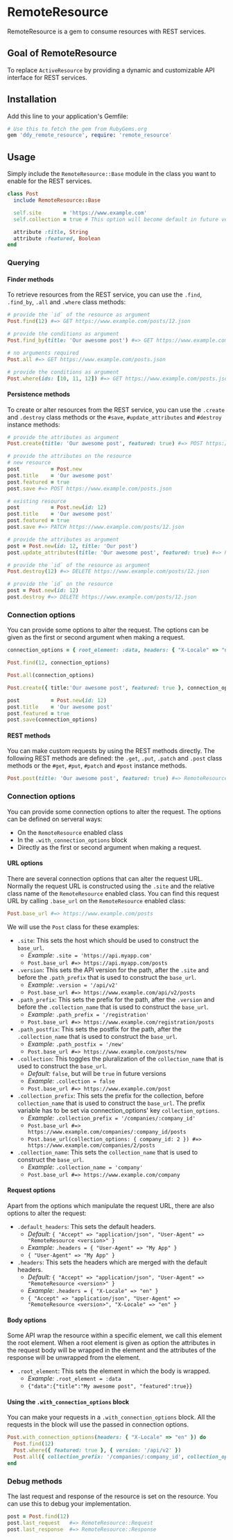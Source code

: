 # RemoteResource

RemoteResource is a gem to consume resources with REST services.

## Goal of RemoteResource

To replace `ActiveResource` by providing a dynamic and customizable API interface for REST services.

## Installation

Add this line to your application's Gemfile:

```ruby
# Use this to fetch the gem from RubyGems.org
gem 'ddy_remote_resource', require: 'remote_resource'
```

## Usage

Simply include the `RemoteResource::Base` module in the class you want to enable for the REST services.

```ruby
class Post
  include RemoteResource::Base

  self.site       = 'https://www.example.com'
  self.collection = true # This option will become default in future versions

  attribute :title, String
  attribute :featured, Boolean
end
```

### Querying

#### Finder methods

To retrieve resources from the REST service, you can use the `.find`, `.find_by`, `.all` and `.where` class methods:

```ruby
# provide the `id` of the resource as argument
Post.find(12) #=> GET https://www.example.com/posts/12.json

# provide the conditions as argument
Post.find_by(title: 'Our awesome post') #=> GET https://www.example.com/posts.json?title=Our+awesome+post

# no arguments required
Post.all #=> GET https://www.example.com/posts.json

# provide the conditions as argument
Post.where(ids: [10, 11, 12]) #=> GET https://www.example.com/posts.json?ids[]=10&ids[]=11&ids[]=12
```

#### Persistence methods

To create or alter resources from the REST service, you can use the `.create` and `.destroy` class methods or the `#save`, `#update_attributes` and `#destroy` instance methods:

```ruby
# provide the attributes as argument
Post.create(title: 'Our awesome post', featured: true) #=> POST https://www.example.com/posts.json

# provide the attributes on the resource
# new resource
post          = Post.new
post.title    = 'Our awesome post'
post.featured = true
post.save #=> POST https://www.example.com/posts.json

# existing resource
post          = Post.new(id: 12)
post.title    = 'Our awesome post'
post.featured = true
post.save #=> PATCH https://www.example.com/posts/12.json

# provide the attributes as argument
post = Post.new(id: 12, title: 'Our post')
post.update_attributes(title: 'Our awesome post', featured: true) #=> PATCH https://www.example.com/posts/12.json

# provide the `id` of the resource as argument
Post.destroy(12) #=> DELETE https://www.example.com/posts/12.json

# provide the `id` on the resource
post = Post.new(id: 12)
post.destroy #=> DELETE https://www.example.com/posts/12.json
```

### Connection options
You can provide some options to alter the request. The options can be given as the first or second argument when making a request.

```ruby
connection_options = { root_element: :data, headers: { "X-Locale" => "nl" } }

Post.find(12, connection_options)

Post.all(connection_options)

Post.create({ title:'Our awesome post', featured: true }, connection_options)

post          = Post.new(id: 12)
post.title    = 'Our awesome post'
post.featured = true
post.save(connection_options)
```

#### REST methods

You can make custom requests by using the REST methods directly. The following REST methods are defined: the `.get`, `.put`, `.patch` and `.post` class methods or the `#get`, `#put`, `#patch` and `#post` instance methods.

```ruby
Post.post(title: 'Our awesome post', featured: true) #=> RemoteResource::Response
```

### Connection options

You can provide some connection options to alter the request. The options can be defined on serveral ways:
- On the `RemoteResource` enabled class
- In the `.with_connection_options` block
- Directly as the first or second argument when making a request.


#### URL options

There are several connection options that can alter the request URL. Normally the request URL is constructed using the `.site` and the relative class name of the `RemoteResource` enabled class. You can find this request URL by calling `.base_url` on the `RemoteResource` enabled class:

```ruby
Post.base_url #=> https://www.example.com/posts
```

We will use the `Post` class for these examples:

* `.site`: This sets the host which should be used to construct the `base_url`.
    * *Example:* `.site = 'https://api.myapp.com'`
    * `Post.base_url #=> https://api.myapp.com/posts`
* `.version`: This sets the API version for the path, after the `.site` and before the `.path_prefix` that is used to construct the `base_url`.
    * *Example:* `.version = '/api/v2'`
    * `Post.base_url #=> https://www.example.com/api/v2/posts`
* `.path_prefix`: This sets the prefix for the path, after the `.version` and before the `.collection_name` that is used to construct the `base_url`.
    * *Example:* `.path_prefix = '/registration'`
    * `Post.base_url #=> https://www.example.com/registration/posts`
* `.path_postfix`: This sets the postfix for the path, after the `.collection_name` that is used to construct the `base_url`.
    * *Example:* `.path_postfix = '/new'`
    * `Post.base_url #=> https://www.example.com/posts/new`
* `.collection`: This toggles the pluralization of the `collection_name` that is used to construct the `base_url`.
    * *Default:* `false`, but will be `true` in future versions
    * *Example:* `.collection = false`
    * `Post.base_url #=> https://www.example.com/post`
* `.collection_prefix`: This sets the prefix for the collection, before `collection_name` that is used to construct the `base_url`. The prefix variable has to be set via connection_options' key `collection_options`.
    * *Example:* `.collection_prefix = '/companies/:company_id'`
    * `Post.base_url #=> https://www.example.com/companies/:company_id/posts`
    * `Post.base_url(collection_options: { company_id: 2 }) #=> https://www.example.com/companies/2/posts`
* `.collection_name`: This sets the `collection_name` that is used to construct the `base_url`.
    * *Example:* `.collection_name = 'company'`
    * `Post.base_url #=> https://www.example.com/company`


#### Request options

Apart from the options which manipulate the request URL, there are also options to alter the request:

* `.default_headers`: This sets the default headers.
    * *Default:* `{ "Accept" => "application/json", "User-Agent" => "RemoteResource <version>" }`
    * *Example:* `.headers = { "User-Agent" => "My App" }`
    * `{ "User-Agent" => "My App" }`
* `.headers`: This sets the headers which are merged with the default headers.
    * *Default:* `{ "Accept" => "application/json", "User-Agent" => "RemoteResource <version>" }`
    * *Example:* `.headers = { "X-Locale" => "en" }`
    * `{ "Accept" => "application/json", "User-Agent" => "RemoteResource <version>", "X-Locale" => "en" }`


#### Body options

Some API wrap the resource within a specific element, we call this element the root element. When a root element is given as option the attributes in the request body will be wrapped in the element and the attributes of the response will be unwrapped from the element.

* `.root_element`: This sets the element in which the body is wrapped.
    * *Example:* `.root_element = :data`
    * `{"data":{"title":"My awesome post", "featured":true}}`

#### Using the `.with_connection_options` block

You can make your requests in a `.with_connection_options` block. All the requests in the block will use the passed in connection options.

```ruby
Post.with_connection_options(headers: { "X-Locale" => "en" }) do
  Post.find(12)
  Post.where({ featured: true }, { version: '/api/v2' })
  Post.all({ collection_prefix: '/companies/:company_id', collection_options: { company_id: 10 })
end
```

### Debug methods

The last request and response of the resource is set on the resource. You can use this to debug your implementation.

```ruby
post = Post.find(12)
post.last_request   #=> RemoteResource::Request
post.last_response  #=> RemoteResource::Response
```
